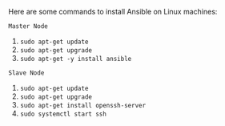 Here are some commands to install Ansible on Linux machines:

`Master Node`
1. `sudo apt-get update`
2. `sudo apt-get upgrade`
3. `sudo apt-get -y install ansible`

`Slave Node`
1. `sudo apt-get update`
2. `sudo apt-get upgrade`
3. `sudo apt-get install openssh-server`
4. `sudo systemctl start ssh`



